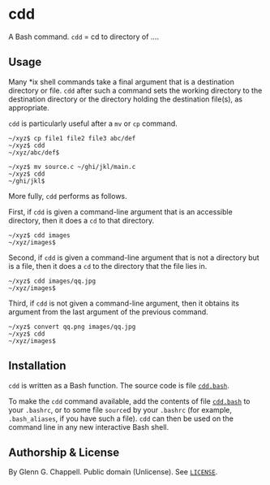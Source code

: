 # cdd

A Bash command. `cdd` = cd to directory of ....

## Usage

Many \*ix shell commands take a final argument that is a destination
directory or file. `cdd` after such a command sets the working directory
to the destination directory or the directory holding the destination
file(s), as appropriate.

`cdd` is particularly useful after a `mv` or `cp` command.

    ~/xyz$ cp file1 file2 file3 abc/def
    ~/xyz$ cdd
    ~/xyz/abc/def$

    ~/xyz$ mv source.c ~/ghi/jkl/main.c
    ~/xyz$ cdd
    ~/ghi/jkl$

More fully, `cdd` performs as follows.

First, if `cdd` is given a command-line argument that is an accessible
directory, then it does a `cd` to that directory.

    ~/xyz$ cdd images
    ~/xyz/images$

Second, if `cdd` is given a command-line argument that is not a
directory but is a file, then it does a `cd` to the directory that the
file lies in.

    ~/xyz$ cdd images/qq.jpg
    ~/xyz/images$

Third, if `cdd` is not given a command-line argument, then it obtains
its argument from the last argument of the previous command.

    ~/xyz$ convert qq.png images/qq.jpg
    ~/xyz$ cdd
    ~/xyz/images$

## Installation

`cdd` is written as a Bash function. The source code is file
[`cdd.bash`](cdd.bash).

To make the `cdd` command available, add the contents of file
[`cdd.bash`](cdd.bash) to your `.bashrc`, or to some file `source`d by
your `.bashrc` (for example, `.bash_aliases`, if you have such a file).
`cdd` can then be used on the command line in any new interactive Bash
shell.

## Authorship & License

By Glenn G. Chappell.
Public domain (Unlicense).
See [`LICENSE`](LICENSE).

